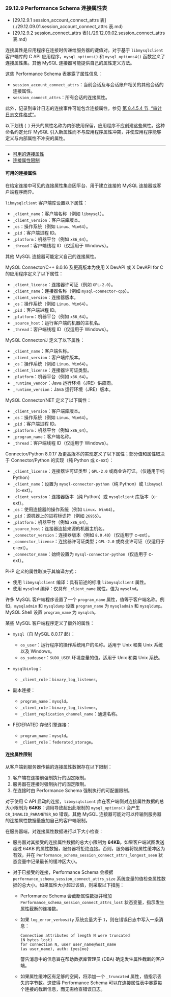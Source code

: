 ### 29.12.9 Performance Schema 连接属性表

- [29.12.9.1 session_account_connect_attrs 表](./29.12.09.01.session_account_connect_attrs 表.md)
- [29.12.9.2 session_connect_attrs 表](./29.12.09.02.session_connect_attrs 表.md)

连接属性是应用程序在连接时传递给服务器的键值对。对于基于 `libmysqlclient` 客户端库的 C API 应用程序，`mysql_options()` 和 `mysql_options4()` 函数定义了连接属性集。其他 MySQL 连接器可能提供自己的属性定义方法。

这些 Performance Schema 表暴露了属性信息：

- `session_account_connect_attrs`：当前会话及与会话账户相关的其他会话的连接属性。
- `session_connect_attrs`：所有会话的连接属性。

此外，记录到审计日志的连接事件可能包含连接属性。参见 [第 8.4.5.4 节, “审计日志文件格式”](#section-8-4-5-4-audit-log-file-formats)。

以下划线 (`_`) 开头的属性名称为内部使用保留，应用程序不应创建这些属性。这种命名约定允许 MySQL 引入新属性而不与应用程序属性冲突，并使应用程序能够定义与内部属性不冲突的属性。

---

- [可用的连接属性](#可用的连接属性)
- [连接属性限制](#连接属性限制)

#### 可用的连接属性

在给定连接中可见的连接属性集合因平台、用于建立连接的 MySQL 连接器或客户端程序而异。

`libmysqlclient` 客户端库设置以下属性：

- `_client_name`：客户端名称（例如 `libmysql`）。
- `_client_version`：客户端库版本。
- `_os`：操作系统（例如 `Linux`、`Win64`）。
- `_pid`：客户端进程 ID。
- `_platform`：机器平台（例如 `x86_64`）。
- `_thread`：客户端线程 ID（仅适用于 Windows）。

其他 MySQL 连接器可能定义自己的连接属性。

MySQL Connector/C++ 8.0.16 及更高版本为使用 X DevAPI 或 X DevAPI for C 的应用程序定义了以下属性：

- `_client_license`：连接器许可证（例如 `GPL-2.0`）。
- `_client_name`：连接器名称（例如 `mysql-connector-cpp`）。
- `_client_version`：连接器版本。
- `_os`：操作系统（例如 `Linux`、`Win64`）。
- `_pid`：客户端进程 ID。
- `_platform`：机器平台（例如 `x86_64`）。
- `_source_host`：运行客户端的机器的主机名。
- `_thread`：客户端线程 ID（仅适用于 Windows）。

MySQL Connector/J 定义了以下属性：

- `_client_name`：客户端名称。
- `_client_version`：客户端库版本。
- `_os`：操作系统（例如 `Linux`、`Win64`）。
- `_client_license`：连接器许可证类型。
- `_platform`：机器平台（例如 `x86_64`）。
- `_runtime_vendor`：Java 运行环境（JRE）供应商。
- `_runtime_version`：Java 运行环境（JRE）版本。

MySQL Connector/NET 定义了以下属性：

- `_client_version`：客户端库版本。
- `_os`：操作系统（例如 `Linux`、`Win64`）。
- `_pid`：客户端进程 ID。
- `_platform`：机器平台（例如 `x86_64`）。
- `_program_name`：客户端名称。
- `_thread`：客户端线程 ID（仅适用于 Windows）。

Connector/Python 8.0.17 及更高版本的实现定义了以下属性；部分值和属性取决于 Connector/Python 的实现（纯 Python 或 c-ext）：

- `_client_license`：连接器许可证类型；`GPL-2.0` 或商业许可证。（仅适用于纯 Python）
- `_client_name`：设置为 `mysql-connector-python`（纯 Python）或 `libmysql`（c-ext）。
- `_client_version`：连接器版本（纯 Python）或 `mysqlclient` 库版本（c-ext）。
- `_os`：使用连接器的操作系统（例如 `Linux`、`Win64`）。
- `_pid`：源机器上的进程标识符（例如 `26955`）。
- `_platform`：机器平台（例如 `x86_64`）。
- `_source_host`：连接器连接来源的机器主机名。
- `_connector_version`：连接器版本（例如 `8.0.40`）（仅适用于 c-ext）。
- `_connector_license`：连接器许可证类型；`GPL-2.0` 或商业许可证（仅适用于 c-ext）。
- `_connector_name`：始终设置为 `mysql-connector-python`（仅适用于 c-ext）。

PHP 定义的属性取决于其编译方式：

- 使用 `libmysqlclient` 编译：具有前述的标准 `libmysqlclient` 属性。
- 使用 `mysqlnd` 编译：仅具有 `_client_name` 属性，值为 `mysqlnd`。

许多 MySQL 客户端程序设置了一个 `program_name` 属性，值等于客户端名称。例如，`mysqladmin` 和 `mysqldump` 设置 `program_name` 为 `mysqladmin` 和 `mysqldump`。MySQL Shell 设置 `program_name` 为 `mysqlsh`。

某些 MySQL 客户端程序定义了额外的属性：

- `mysql`（自 MySQL 8.0.17 起）：
  - `os_user`：运行程序的操作系统用户的名称。适用于 Unix 和类 Unix 系统以及 Windows。
  - `os_sudouser`：`SUDO_USER` 环境变量的值。适用于 Unix 和类 Unix 系统。

- `mysqlbinlog`：
  - `_client_role`：`binary_log_listener`。

- 副本连接：
  - `program_name`：`mysqld`。
  - `_client_role`：`binary_log_listener`。
  - `_client_replication_channel_name`：通道名称。

- FEDERATED 存储引擎连接：
  - `program_name`：`mysqld`。
  - `_client_role`：`federated_storage`。

#### 连接属性限制

从客户端到服务器传输的连接属性数据存在以下限制：

1. 客户端在连接前强制执行的固定限制。
2. 服务器在连接时强制执行的固定限制。
3. 在连接时由 Performance Schema 强制执行的可配置限制。

对于使用 C API 启动的连接，`libmysqlclient` 库在客户端侧对连接属性数据的总大小限制为 **64KB**：调用导致超出此限制的 `mysql_options()` 会产生 `CR_INVALID_PARAMETER_NO` 错误。其他 MySQL 连接器可能对可以传输到服务器的连接属性数据量施加自己的客户端限制。

在服务器端，对连接属性数据进行以下大小检查：

- 服务器对其接受的连接属性数据的总大小限制为 **64KB**。如果客户端试图发送超过 64KB 的属性数据，服务器将拒绝连接。否则，服务器将视属性缓冲区为有效，并在 `Performance_schema_session_connect_attrs_longest_seen` 状态变量中记录最长的缓冲区大小。

- 对于已接受的连接，Performance Schema 会根据 `performance_schema_session_connect_attrs_size` 系统变量的值检查属性数据的总大小。如果属性大小超过该值，则采取以下措施：
  - Performance Schema 会截断属性数据并增加 `Performance_schema_session_connect_attrs_lost` 状态变量，指示发生属性截断的连接数。
  
  - 如果 `log_error_verbosity` 系统变量大于 `1`，则在错误日志中写入一条消息：
    ```
    Connection attributes of length N were truncated
    (N bytes lost)
    for connection N, user user_name@host_name
    (as user_name), auth: {yes|no}
    ```
    
    警告消息中的信息旨在帮助数据库管理员 (DBA) 确定发生属性截断的客户端。
    
  - 如果属性缓冲区有足够的空间，将添加一个 `_truncated` 属性，值指示丢失的字节数。这使得 Performance Schema 可以在连接属性表中暴露每个连接的截断信息，而无需检查错误日志。